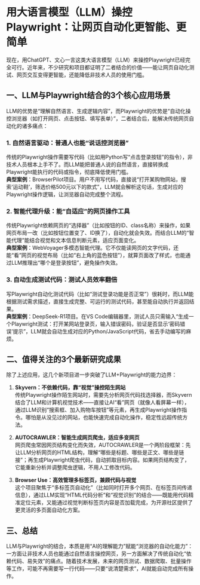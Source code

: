 # 用大语言模型（LLM）操控Playwright：让网页自动化更智能、更简单
现在，用ChatGPT、文心一言这类大语言模型（LLM）来操控Playwright已经完全可行。近年来，不少研究和项目都证明了二者结合的价值——能让网页自动化测试、网页交互变得更智能，还能降低非技术人员的使用门槛。


## 一、LLM与Playwright结合的3个核心应用场景
LLM的优势是“理解自然语言、生成逻辑内容”，而Playwright的优势是“自动化操控浏览器（如打开网页、点击按钮、填写表单）”，二者结合后，能解决传统网页自动化的诸多痛点：

### 1. 自然语言驱动：普通人也能“说话控浏览器”
传统的Playwright操作需要写代码（比如用Python写“点击登录按钮”的指令），非技术人员根本上手不了。而LLM能把普通人说的自然语言，直接转换成Playwright能执行的代码或指令，彻底降低使用门槛。  
**典型案例**：BrowserPilot项目。用户不用写代码，直接说“打开某购物网站，搜索‘运动鞋’，筛选价格500元以下的款式”，LLM就会解析这句话，生成对应的Playwright操作逻辑，让浏览器自动完成整个流程。

### 2. 智能代理升级：能“自适应”的网页操作工具
传统Playwright依赖网页的“选择器”（比如按钮的ID、class名称）来操作，如果网页布局一改（比如按钮位置变了、ID换了），自动化就会失效。而结合LLM的“智能代理”能结合视觉和文本信息判断元素，适应页面变化。  
**典型案例**：WebVoyager多模态智能代理。它不仅能读网页的文字代码，还能“看”网页的视觉布局（比如“右上角的蓝色按钮”），就算页面改了样式，也能通过LLM推理出“哪个是登录按钮”，避免操作失效。

### 3. 自动生成测试代码：测试人员效率翻倍
写Playwright自动化测试代码（比如“测试登录功能是否正常”）很耗时，而LLM能根据测试需求描述，直接生成完整、可运行的测试代码，甚至能自动执行并返回结果。  
**典型案例**：DeepSeek-R1项目。在VS Code编辑器里，测试人员只需输入“生成一个Playwright测试：打开某网站登录页，输入错误密码，验证是否显示‘密码错误’提示”，LLM就会自动生成对应的Python/JavaScript代码，省去手动编写的麻烦。


## 二、值得关注的3个最新研究成果
除了上述应用，这几个新项目进一步突破了LLM+Playwright的能力边界：

1.  **Skyvern：不依赖代码，靠“视觉”操控陌生网站**  
   传统Playwright操作陌生网站时，需要先分析网页代码找选择器，而Skyvern结合了LLM和计算机视觉技术——直接让AI“看”网页（就像人看屏幕一样），通过LLM识别“搜索框、加入购物车按钮”等元素，再生成Playwright操作指令。哪怕是从没见过的网站，也能快速完成自动化操作，稳定性远超传统方法。

2.  **AUTOCRAWLER：智能生成网页爬虫，适应多变网页**  
   网页爬虫常因网页结构变化而失效，AUTOCRAWLER是一个两阶段框架：先让LLM分析网页的HTML结构，理解“哪些是标题、哪些是正文、哪些是链接”；再生成Playwright爬虫代码，自动抓取目标内容。如果网页结构变了，它能重新分析并调整爬虫逻辑，不用人工修改代码。

3.  **Browser Use：高效管理多标签页，兼顾代码与视觉**  
   这个项目聚焦于“多标签页自动化”（比如同时打开多个网页、在标签页间传递信息），通过LLM实现“HTML代码分析”和“视觉识别”的结合——既能用代码精准定位元素，又能通过视觉判断标签页内容是否加载完成，为开源社区提供了更灵活的多页面自动化方案。


## 三、总结
LLM与Playwright的结合，本质是用“AI的理解能力”赋能“浏览器的自动化能力”：一方面让非技术人员也能通过自然语言操控网页，另一方面解决了传统自动化“依赖代码、易失效”的痛点。随着技术发展，未来的网页测试、数据爬取、批量操作等工作，可能不再需要写一行代码——只要“说清楚需求”，AI就能自动完成所有操作。